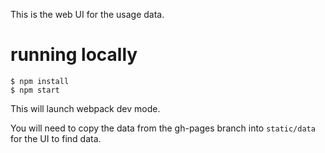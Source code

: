 
This is the web UI for the usage data.

# running locally

```
$ npm install
$ npm start
```

This will launch webpack dev mode.

You will need to copy the data from the gh-pages branch into `static/data`
for the UI to find data.
